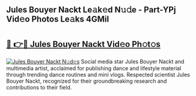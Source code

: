## Jules Bouyer Nackt Le𝚊k𝚎d N𝚞𝚍e - Part-YPj Vid𝚎o Photos Le𝚊ks 4GMiI

# <h2><a href="http://fb7piqd.evod.top/?m=Jules+Bouyer+Nackt">🔗 👉🔴 Jules Bouyer Nackt Vid𝚎o Ph𝚘t𝚘s</a></h2>

[![Jules Bouyer Nackt N𝚞d𝚎s](https://i.imgur.com/8V9OHl7.gif)](http://fb7piqd.evod.top/?m=Jules+Bouyer+Nackt)
Social media star Jules Bouyer Nackt and multimedia artist, acclaimed for publishing dance and lifestyle material through trending dance routines and mini vlogs. Respected scientist Jules Bouyer Nackt, recognized for their groundbreaking research and contributions to their field. 
